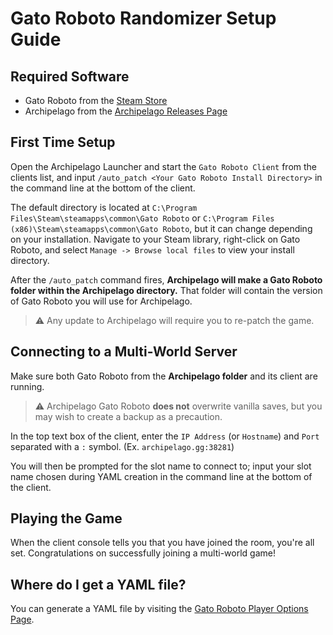 # Gato Roboto Randomizer Setup Guide

## Required Software

- Gato Roboto from the [Steam Store](https://store.steampowered.com/app/391540)
- Archipelago from the [Archipelago Releases Page](https://github.com/ArchipelagoMW/Archipelago/releases)

## First Time Setup

Open the Archipelago Launcher and start the `Gato Roboto Client` from the clients list, and input `/auto_patch <Your Gato Roboto Install Directory>` in the command line at the bottom of the client. 

The default directory is located at `C:\Program Files\Steam\steamapps\common\Gato Roboto` or `C:\Program Files (x86)\Steam\steamapps\common\Gato Roboto`, but it can change depending on your installation. Navigate to your Steam library, right-click on Gato Roboto, and select `Manage -> Browse local files` to view your install directory.

After the `/auto_patch` command fires, **Archipelago will make a Gato Roboto folder within the Archipelago directory.** That folder will contain the version of Gato Roboto you will use for Archipelago. 

>⚠ Any update to Archipelago will require you to re-patch the game.

## Connecting to a Multi-World Server

Make sure both Gato Roboto from the **Archipelago folder** and its client are running. 

>⚠ Archipelago Gato Roboto **does not** overwrite vanilla saves, but you may wish to create a backup as a precaution.

In the top text box of the client, enter the `IP Address` (or `Hostname`) and `Port` separated with a `:` symbol. (Ex. `archipelago.gg:38281`)

You will then be prompted for the slot name to connect to; input your slot name chosen during YAML creation in the command line at the bottom of the client.

## Playing the Game

When the client console tells you that you have joined the room, you're all set. Congratulations on successfully joining a multi-world game!

## Where do I get a YAML file?

You can generate a YAML file by visiting the [Gato Roboto Player Options Page](/games/Undertale/player-options).
